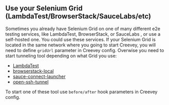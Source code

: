 ## Use your Selenium Grid (LambdaTest/BrowserStack/SauceLabs/etc)

Sometimes you already have Selenium Grid on one of many different e2e testing services, like LambdaTest, BrowserStack, or SauceLabs , or use a self-hosted one. You could use these services. If your Selenium Grid is located in the same network where you going to start Creevey, you will need to define `gridUrl` parameter in Creevey config. Overwise you need to start tunneling tool depending on what Grid you use:

- [LambdaTest](https://www.npmjs.com/package/@lambdatest/node-tunnel)
- [browserstack-local](https://www.npmjs.com/package/browserstack-local)
- [sauce-connect-launcher](https://www.npmjs.com/package/sauce-connect-launcher)
- [open-ssh-tunnel](https://www.npmjs.com/package/open-ssh-tunnel)

To start one of these tool use `before/after` hook parameters in Creevey config.
